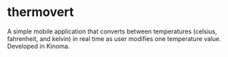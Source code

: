 # thermovert

A simple mobile application that converts between temperatures (celsius, fahrenheit, and kelvin) in real time as user modifies one temperature value.
Developed in Kinoma.
